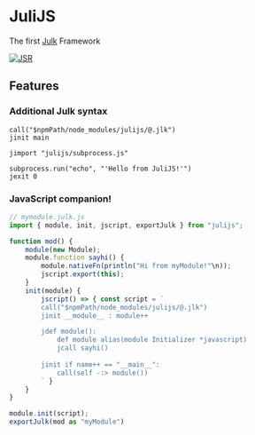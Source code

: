 # JuliJS
The first [Julk](https://github.com/sufremoak/julk) Framework

[![JSR](https://jsr.io/badges/@sufremoak/julijs)](https://jsr.io/@sufremoak/julijs)
## Features

### Additional Julk syntax

```jlk
call("$npmPath/node_modules/julijs/@.jlk")
jinit main

jimport "julijs/subprocess.js"

subprocess.run("echo", "'Hello from JuliJS!'")
jexit 0
```
### JavaScript companion!
```javascript
// mymodule.julk.js
import { module, init, jscript, exportJulk } from "julijs";

function mod() {
    module(new Module);
    module.function sayhi() {
        module.nativeFn(println("Hi from myModule!"\n));
        jscript.export(this);
    }
    init(module) {
        jscript() => { const script = `
        call("$npmPath/node_modules/julijs/@.jlk")
        jinit __module__ : module++

        jdef module():
            def module alias(module Initializer *javascript)
            jcall sayhi()
        
        jinit if name++ == "__main__":
            call(self -:> module())
        ` }
    }
}

module.init(script);
exportJulk(mod as "myModule")
```